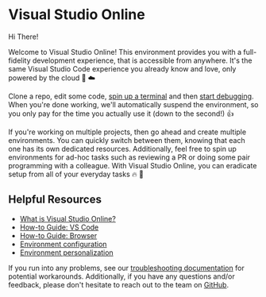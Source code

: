 # Visual Studio Online

Hi There!


Welcome to Visual Studio Online! This environment provides you with a full-fidelity development experience, that is accessible from anywhere. It's the same Visual Studio Code experience you already know and love, only powered by the cloud 💙 ☁️

Clone a repo, edit some code, [spin up a terminal](https://docs.microsoft.com/en-us/visualstudio/online/how-to/vscode#using-the-integrated-terminal) and then [start debugging](https://docs.microsoft.com/en-us/visualstudio/online/how-to/vscode#port-forwarding). When you're done working, we'll automatically suspend the environment, so you only pay for the time you actually use it (down to the second!) 👍

If you're working on multiple projects, then go ahead and create multiple environments. You can quickly switch between them, knowing that each one has its own dedicated resources. Additionally, feel free to spin up environments for ad-hoc tasks such as reviewing a PR or doing some pair programming with a colleague. With Visual Studio Online, you can eradicate setup from all of your everyday tasks 🔥 🙌

## Helpful Resources

* [What is Visual Studio Online?](https://docs.microsoft.com/en-us/visualstudio/online/overview/what-is-vsonline)
* [How-to Guide: VS Code](https://docs.microsoft.com/en-us/visualstudio/online/how-to/vscode#install)
* [How-to Guide: Browser](https://docs.microsoft.com/en-us/visualstudio/online/how-to/browser#create-an-environment)
* [Environment configuration](https://docs.microsoft.com/en-us/visualstudio/online/reference/configuring)
* [Environment personalization](https://docs.microsoft.com/en-us/visualstudio/online/reference/personalizing)

If you run into any problems, see our [troubleshooting documentation](https://docs.microsoft.com/en-us/visualstudio/online/resources/troubleshooting) for potential workarounds. Additionally, if you have any questions and/or feedback, please don't hesitate to reach out to the team on [GitHub](https://github.com/microsoftdocs/vsonline).


